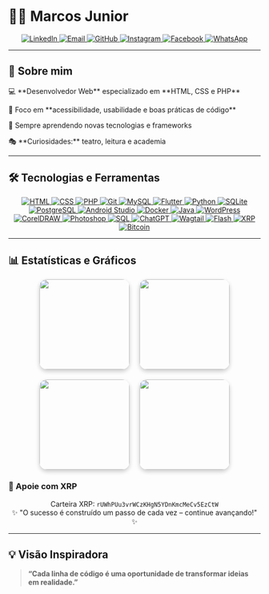 # 👨‍💻 Marcos Junior

<div align="center">
  <a href="https://www.linkedin.com/in/marcosjrpb">
    <img src="https://img.shields.io/badge/LinkedIn-blue?style=for-the-badge&logo=linkedin" alt="LinkedIn">
  </a>
  <a href="mailto:marcosjrpb@hotmail.com">
    <img src="https://img.shields.io/badge/Email-D14836?style=for-the-badge&logo=gmail&logoColor=white" alt="Email">
  </a>
  <a href="https://github.com/marcosjrpb">
    <img src="https://img.shields.io/badge/GitHub-000?style=for-the-badge&logo=github" alt="GitHub">
  </a>
  <a href="https://instagram.com/marcosjrpb">
    <img src="https://img.shields.io/badge/Instagram-E4405F?style=for-the-badge&logo=instagram&logoColor=white" alt="Instagram">
  </a>
  <a href="https://www.facebook.com/profile.php?id=100002414411341">
    <img src="https://img.shields.io/badge/Facebook-1877F2?style=for-the-badge&logo=facebook&logoColor=white" alt="Facebook">
  </a>
  <a href="https://wa.me/83996845964">
    <img src="https://img.shields.io/badge/WhatsApp-25D366?style=for-the-badge&logo=whatsapp&logoColor=white" alt="WhatsApp">
  </a>
</div>

---

## 🚀 Sobre mim  

<div align="left">
<p>💻 **Desenvolvedor Web** especializado em **HTML, CSS e PHP** </p>
<p>🔧 Foco em **acessibilidade, usabilidade e boas práticas de código** </p>  
<p>🌱 Sempre aprendendo novas tecnologias e frameworks</p> 
<p>🎭 **Curiosidades:** teatro, leitura e academia</p>
</div>

---
## 🛠️ Tecnologias e Ferramentas
<div align="center">
  <a href="#">
    <img src="https://img.shields.io/badge/HTML5-E34F26?style=for-the-badge&logo=html5&logoColor=white" alt="HTML">
  </a>
  <a href="#">
    <img src="https://img.shields.io/badge/CSS3-1572B6?style=for-the-badge&logo=css3&logoColor=white" alt="CSS">
  </a>
  <a href="#">
    <img src="https://img.shields.io/badge/PHP-777BB4?style=for-the-badge&logo=php&logoColor=white" alt="PHP">
  </a>
  <a href="#">
    <img src="https://img.shields.io/badge/Git-F05032?style=for-the-badge&logo=git&logoColor=white" alt="Git">
  </a>
  <a href="#">
    <img src="https://img.shields.io/badge/MySQL-4479A1?style=for-the-badge&logo=mysql&logoColor=white" alt="MySQL">
  </a>
  <a href="#">
    <img src="https://img.shields.io/badge/Flutter-02569B?style=for-the-badge&logo=flutter&logoColor=white" alt="Flutter">
  </a>
  <a href="#">
    <img src="https://img.shields.io/badge/Python-3776AB?style=for-the-badge&logo=python&logoColor=white" alt="Python">
  </a>
  <a href="#">
    <img src="https://img.shields.io/badge/SQLite-07405E?style=for-the-badge&logo=sqlite&logoColor=white" alt="SQLite">
  </a>
  <a href="#">
    <img src="https://img.shields.io/badge/PostgreSQL-316192?style=for-the-badge&logo=postgresql&logoColor=white" alt="PostgreSQL">
  </a>
  <a href="#">
    <img src="https://img.shields.io/badge/Android_Studio-3DDC84?style=for-the-badge&logo=android&logoColor=white" alt="Android Studio">
  </a>
  <a href="#">
    <img src="https://img.shields.io/badge/Docker-2496ED?style=for-the-badge&logo=docker&logoColor=white" alt="Docker">
  </a>
  <a href="#">
    <img src="https://img.shields.io/badge/Java-007396?style=for-the-badge&logo=java&logoColor=white" alt="Java">
  </a>
  <a href="#">
    <img src="https://img.shields.io/badge/WordPress-21759B?style=for-the-badge&logo=wordpress&logoColor=white" alt="WordPress">
  </a>
  <a href="#">
    <img src="https://img.shields.io/badge/CorelDRAW-FCC200?style=for-the-badge&logo=coreldraw&logoColor=white" alt="CorelDRAW">
  </a>
  <a href="#">
    <img src="https://img.shields.io/badge/Adobe_Photoshop-31A8FF?style=for-the-badge&logo=adobe-photoshop&logoColor=white" alt="Photoshop">
  </a>
  <a href="#">
    <img src="https://img.shields.io/badge/SQL-000000?style=for-the-badge&logo=sql&logoColor=white" alt="SQL">
  </a>
  <a href="#">
    <img src="https://img.shields.io/badge/ChatGPT-10A37F?style=for-the-badge&logo=openai&logoColor=white" alt="ChatGPT">
  </a>
  <a href="#">
    <img src="https://img.shields.io/badge/Wagtail-339933?style=for-the-badge&logo=python&logoColor=white" alt="Wagtail">
  </a>
  <a href="#">
    <img src="https://img.shields.io/badge/Adobe_Flash-FF0000?style=for-the-badge&logo=adobe&logoColor=white" alt="Flash">
  </a>
  <a href="#">
    <img src="https://img.shields.io/badge/XRP-2D8CFF?style=for-the-badge&logo=ripple&logoColor=white" alt="XRP">
  </a>
  <a href="#">
    <img src="https://img.shields.io/badge/Bitcoin-F7931A?style=for-the-badge&logo=bitcoin&logoColor=white" alt="Bitcoin">
  </a>
</div>


---

## 📊 Estatísticas e Gráficos  

<div style="display: flex; flex-direction: column; align-items: center; gap: 20px;">

  <!-- Primeira linha -->
  <div style="display: flex; gap: 20px;">
    <img height="180em" src="https://github-readme-stats.vercel.app/api?username=marcosjrpb&show_icons=true&theme=tokyonight&hide_border=true" style="border-radius:15px; box-shadow:0 4px 8px rgba(0,0,0,0.2);" />
    <img height="180em" src="https://github-readme-stats.vercel.app/api/top-langs/?username=marcosjrpb&layout=donut&theme=tokyonight&hide_border=true" style="border-radius:15px; box-shadow:0 4px 8px rgba(0,0,0,0.2);" />
  </div>

  <!-- Segunda linha -->
  <div style="display: flex; gap: 20px;">
    <img height="180em" src="https://streak-stats.demolab.com?user=marcosjrpb&theme=tokyonight&hide_border=true" style="border-radius:15px; box-shadow:0 4px 8px rgba(0,0,0,0.2);" />
    <img height="180em" src="https://github-readme-stats.vercel.app/api/pin/?username=marcosjrpb&repo=2FAVerificacao&theme=tokyonight&hide_border=true" style="border-radius:15px; box-shadow:0 4px 8px rgba(0,0,0,0.2);" />
  </div>

</div>

### 💎 Apoie com XRP
<div align="center">
Carteira XRP: <code>rUWhPUu3vrWCzKHgN5YDnKmcMeCv5EzCtW</code>
</div>

<div align="center">
✨ "O sucesso é construído um passo de cada vez – continue avançando!" ✨
</div>

---

## 💡 Visão Inspiradora
> **“Cada linha de código é uma oportunidade de transformar ideias em realidade.”**
